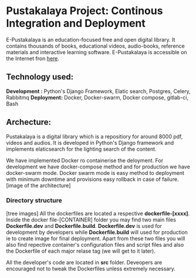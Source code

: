 # Pustakalaya Project: Continous Integration and Deployment
E-Pustakalaya is an education-focused free and open digital library. It contains thousands of books, educational videos, audio-books, reference materials and interactive learning software.
E-Pustakalaya is accessible on the Internet fron [here](www.pustakalaya.org).
## Technology used:
**Development :** Python's Django Framework, Elatic search, Postgres, Celery, Rabbitmq
**Deployment:** Docker, Docker-swarm, Docker compose, gitlab-ci, Bash

## Archecture:
Pustakalaya is a digital library which is a repositiory for around 8000 pdf, videos and audios. It is developed in Python's Django framework and implements elaticsearch for the lighting search of the content.

We have implemented Docker ro containerise the deloyment. For development we have docker-compose method and for production we have docker-swarm mode. Docker swarm mode is easy method to deployment with minimum downtime and provisions easy rollback in case of failure.
[image of the architecture]

### Directory structure
[tree images]
All the dockerfiles are located a respective **dockerfile-[xxxx]**. Inside the docker
file-[CONTAINER] folder you may find two main files **Dockerfile.dev** and **Dockerfile.build**. **Dockerfile.dev** is used for development by developers while **Dockerfile.build** will used for production ie to create image  for final deployment. Apart from these two files you will also find repective container's  configuration files and script files and also the Dockerfile of each major relase tag (we will get to it later).

All the developer's code are located in **src** folder. Deveopers are encouraged not to tweak the Dockerfiles unless extremely necessary.







<!--
Pustakalaya
============
.. image:: https://readthedocs.org/projects/pustakalaya/badge/?version=latest
    :target: http://pustakalaya.readthedocs.io/?badge=latest
    :alt: Documentation Status



.. image:: http://www.olenepal.org/wp-content/uploads/2016/08/ole-logo-new-mainpage.png
    :alt: Ole Nepal
    :align: left
    :scale: 70 %


Getting started guide
=======================
Check out our latest pustakalaya `docs <http://pustakalaya.readthedocs.io/install.html>`_ -->
